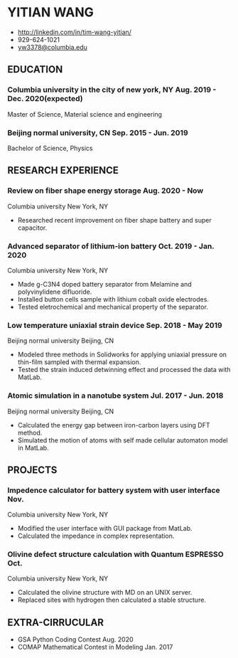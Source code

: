 # YITIAN WANG
- http://linkedin.com/in/tim-wang-yitian/
- 929-624-1021 
- yw3378@columbia.edu

## EDUCATION
### Columbia university in the city of new york, NY Aug. 2019 - Dec. 2020(expected)
Master of Science, Material science and engineering

### Beijing normal university, CN Sep. 2015 - Jun. 2019
Bachelor of Science, Physics

## RESEARCH EXPERIENCE
### Review on fiber shape energy storage Aug. 2020 - Now
Columbia university New York, NY
* Researched recent improvement on fiber shape battery and super capacitor.

### Advanced separator of lithium-ion battery Oct. 2019 - Jan. 2020
Columbia university New York, NY
* Made g-C3N4 doped battery separator from Melamine and polyvinylidene difluoride.
* Installed button cells sample with lithium cobalt oxide electrodes.
* Tested eletrochemical and mechanical property of the separator.

### Low temperature uniaxial strain device Sep. 2018 - May 2019
Beijing normal university Beijing, CN
* Modeled three methods in Solidworks for applying uniaxial pressure on thin-film sampled with thermal expansion.
* Tested the strain induced detwinning effect and processed the data with MatLab.

### Atomic simulation in a nanotube system Jul. 2017 - Jun. 2018
Beijing normal university Beijing, CN
* Calculated the energy gap between iron-carbon layers using DFT method.
* Simulated the motion of atoms with self made cellular automaton model in MatLab.

## PROJECTS

### Impedence calculator for battery system with user interface Nov.
Columbia university New York, NY
* Modified the user interface with GUI package from MatLab.
* Calculated the impedance in complex representation.

### Olivine defect structure calculation with Quantum ESPRESSO Oct.
Columbia university New York, NY
* Calculated the olivine structure with MD on an UNIX server.
* Replaced sites with hydrogen then calculated a stable structure.

## EXTRA-CIRRUCULAR
* GSA Python Coding Contest Aug. 2020
* COMAP Mathematical Contest in Modeling Jan. 2017


